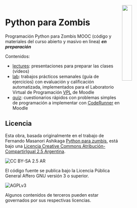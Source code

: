 <img src="/_sources/lectures/img/TWP05_001.jpeg" width="25%" height="25%" align="right">

# Python para Zombis

Programación Python para Zombis MOOC (código y materiales del curso abierto y masivo en linea) ***en preparación***

Contenidos:

 * [lectures](/_sources/lectures): presentaciones para preparar las clases (vídeos)
 * [lab](lab): trabajos prácticos semanales (guía de ejercicios) con evaluación y calificación automatizada, implementados para el Laboratorio Virtual de Programación [VPL](http://vpl.dis.ulpgc.es/) de Moodle
 * [quiz](/_sources/quiz): cuestionarios rápidos con problemas simples de programación a implementar con [CodeRunner](http://coderunner.org.nz/) en Moodle

## Licencia

Esta obra, basada originalmente en el trabajo de Fernando Masanori Ashikaga
[Python para zumbis](http://pycursos.com/python-para-zumbis/), está bajo una 
[Licencia Creative Commons Atribución-CompartirIgual 2.5 Argentina](http://creativecommons.org/licenses/by-sa/2.5/ar/).

![CC BY-SA 2.5 AR](https://i.creativecommons.org/l/by-sa/2.5/ar/88x31.png)

El código fuente se publica bajo la Licencia Pública General Affero GNU versión 3 o superior.

![AGPLv3](http://www.gnu.org/graphics/agplv3-155x51.png)

Algunos contenidos de terceros pueden estar governados por sus respectivas licencias.
